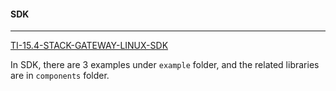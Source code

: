 
#### SDK
---
[TI-15.4-STACK-GATEWAY-LINUX-SDK](http://www.ti.com/tool/ti-15.4-stack-gateway-linux-sdk)

In SDK, there are 3 examples under `example` folder, and the related libraries are in `components` folder. 



